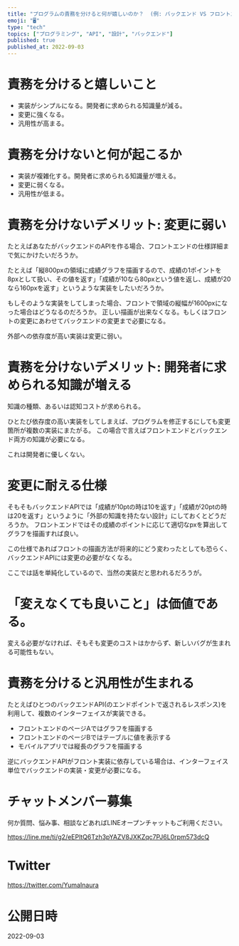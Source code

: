 ```yaml
---
title: "プログラムの責務を分けると何が嬉しいのか？  (例: バックエンド VS フロントエンド)"
emoji: "🖥"
type: "tech"
topics: ["プログラミング", "API", "設計", "バックエンド"]
published: true
published_at: 2022-09-03
---
```


# 責務を分けると嬉しいこと

- 実装がシンプルになる。開発者に求められる知識量が減る。
- 変更に強くなる。
- 汎用性が高まる。

# 責務を分けないと何が起こるか

- 実装が複雑化する。開発者に求められる知識量が増える。
- 変更に弱くなる。
- 汎用性が低まる。

# 責務を分けないデメリット: 変更に弱い

たとえばあなたがバックエンドのAPIを作る場合、フロントエンドの仕様詳細まで気にかけたいだろうか。

たとえば「縦800pxの領域に成績グラフを描画するので、成績の1ポイントを8pxとして扱い、その値を返す」「成績が10なら80pxという値を返し、成績が20なら160pxを返す」というような実装をしたいだろうか。

もしそのような実装をしてしまった場合、フロントで領域の縦幅が1600pxになった場合はどうなるのだろうか。
正しい描画が出来なくなる。もしくはフロントの変更にあわせてバックエンドの変更まで必要になる。

外部への依存度が高い実装は変更に弱い。


# 責務を分けないデメリット: 開発者に求められる知識が増える

知識の種類、あるいは認知コストが求められる。

ひとたび依存度の高い実装をしてしまえば、プログラムを修正するにしても変更箇所が複数の実装にまたがる。
この場合で言えばフロントエンドとバックエンド両方の知識が必要になる。

これは開発者に優しくない。

# 変更に耐える仕様

そもそもバックエンドAPIでは「成績が10ptの時は10を返す」「成績が20ptの時は20を返す」というように「外部の知識を持たない設計」にしておくとどうだろうか。
フロントエンドではその成績のポイントに応じて適切なpxを算出してグラフを描画すれば良い。

この仕様であればフロントの描画方法が将来的にどう変わったとしても恐らく、バックエンドAPIには変更の必要がなくなる。


ここでは話を単純化しているので、当然の実装だと思われるだろうが。

# 「変えなくても良いこと」は価値である。

変える必要がなければ、そもそも変更のコストはかからず、新しいバグが生まれる可能性もない。

# 責務を分けると汎用性が生まれる

たとえばひとつのバックエンドAPI(のエンドポイントで返されるレスポンス)を利用して、複数のインターフェイスが実装できる。

- フロントエンドのページAではグラフを描画する
- フロントエンドのページBではテーブルに値を表示する
- モバイルアプリでは縦長のグラフを描画する


逆にバックエンドAPIがフロント実装に依存している場合は、インターフェイス単位でバックエンドの実装・変更が必要になる。


<!-- Update From Qiita API -->

# チャットメンバー募集


何か質問、悩み事、相談などあればLINEオープンチャットもご利用ください。

https://line.me/ti/g2/eEPltQ6Tzh3pYAZV8JXKZqc7PJ6L0rpm573dcQ


# Twitter

https://twitter.com/YumaInaura

<!-- Update From Qiita API -->



# 公開日時

2022-09-03
